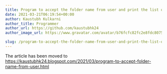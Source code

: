 ```yaml
---
title: Program to accept the folder name from user and print the list of files and folders from the given folder.
date: 2021-03-21T06:19:54+00:00
author: Kaustubh Kulkarni
author_title: Programmer
author_url: https://github.com/kaustubhk24
author_image_url: https://www.gravatar.com/avatar/b76fcfc82fc2e8fdc8075636f1735f61?s=200

slug: /program-to-accept-the-folder-name-from-user-and-print-the-list-of-files-and-folders-from-the-given-folder/
---
```

The article has been moved to https://kaustubhk24.blogspot.com/2021/03/program-to-accept-folder-name-from-user.html